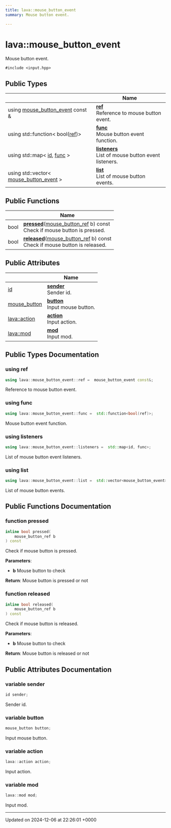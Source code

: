 ```yaml
---
title: lava::mouse_button_event
summary: Mouse button event. 

---
```


# lava::mouse_button_event



Mouse button event. 


`#include <input.hpp>`

## Public Types

|                | Name           |
| -------------- | -------------- |
| using [mouse_button_event](/_doxybook/Classes/structlava_1_1mouse__button__event.md) const  & | **[ref](/_doxybook/Classes/structlava_1_1mouse__button__event.md#using-ref)** <br>Reference to mouse button event.  |
| using std::function< bool([ref](/_doxybook/Classes/structlava_1_1mouse__button__event.md#using-ref))> | **[func](/_doxybook/Classes/structlava_1_1mouse__button__event.md#using-func)** <br>Mouse button event function.  |
| using std::map< [id](/_doxybook/Classes/structlava_1_1id.md), [func](/_doxybook/Classes/structlava_1_1mouse__button__event.md#using-func) > | **[listeners](/_doxybook/Classes/structlava_1_1mouse__button__event.md#using-listeners)** <br>List of mouse button event listeners.  |
| using std::vector< [mouse_button_event](/_doxybook/Classes/structlava_1_1mouse__button__event.md) > | **[list](/_doxybook/Classes/structlava_1_1mouse__button__event.md#using-list)** <br>List of mouse button events.  |

## Public Functions

|                | Name           |
| -------------- | -------------- |
| bool | **[pressed](/_doxybook/Classes/structlava_1_1mouse__button__event.md#function-pressed)**([mouse_button_ref](/_doxybook/Namespaces/namespacelava.md#using-mouse-button-ref) b) const<br>Check if mouse button is pressed.  |
| bool | **[released](/_doxybook/Classes/structlava_1_1mouse__button__event.md#function-released)**([mouse_button_ref](/_doxybook/Namespaces/namespacelava.md#using-mouse-button-ref) b) const<br>Check if mouse button is released.  |

## Public Attributes

|                | Name           |
| -------------- | -------------- |
| [id](/_doxybook/Classes/structlava_1_1id.md) | **[sender](/_doxybook/Classes/structlava_1_1mouse__button__event.md#variable-sender)** <br>Sender id.  |
| [mouse_button](/_doxybook/Namespaces/namespacelava.md#enum-mouse-button) | **[button](/_doxybook/Classes/structlava_1_1mouse__button__event.md#variable-button)** <br>Input mouse button.  |
| [lava::action](/_doxybook/Namespaces/namespacelava.md#enum-action) | **[action](/_doxybook/Classes/structlava_1_1mouse__button__event.md#variable-action)** <br>Input action.  |
| [lava::mod](/_doxybook/Namespaces/namespacelava.md#enum-mod) | **[mod](/_doxybook/Classes/structlava_1_1mouse__button__event.md#variable-mod)** <br>Input mod.  |

## Public Types Documentation

### using ref

```cpp
using lava::mouse_button_event::ref =  mouse_button_event const&;
```

Reference to mouse button event. 

### using func

```cpp
using lava::mouse_button_event::func =  std::function<bool(ref)>;
```

Mouse button event function. 

### using listeners

```cpp
using lava::mouse_button_event::listeners =  std::map<id, func>;
```

List of mouse button event listeners. 

### using list

```cpp
using lava::mouse_button_event::list =  std::vector<mouse_button_event>;
```

List of mouse button events. 

## Public Functions Documentation

### function pressed

```cpp
inline bool pressed(
    mouse_button_ref b
) const
```

Check if mouse button is pressed. 

**Parameters**: 

  * **b** Mouse button to check 


**Return**: Mouse button is pressed or not 

### function released

```cpp
inline bool released(
    mouse_button_ref b
) const
```

Check if mouse button is released. 

**Parameters**: 

  * **b** Mouse button to check 


**Return**: Mouse button is released or not 

## Public Attributes Documentation

### variable sender

```cpp
id sender;
```

Sender id. 

### variable button

```cpp
mouse_button button;
```

Input mouse button. 

### variable action

```cpp
lava::action action;
```

Input action. 

### variable mod

```cpp
lava::mod mod;
```

Input mod. 

-------------------------------

Updated on 2024-12-06 at 22:26:01 +0000